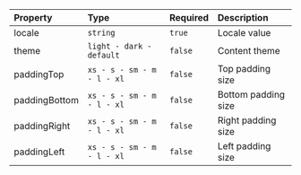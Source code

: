| Property      | Type                       | Required | Description         |
| :------------ | :------------------------- | :------- | :------------------ |
| locale        | `string`                   | `true`   | Locale value        |
| theme         | `light - dark - default`   | `false`  | Content theme       |
| paddingTop    | `xs - s - sm - m - l - xl` | `false`  | Top padding size    |
| paddingBottom | `xs - s - sm - m - l - xl` | `false`  | Bottom padding size |
| paddingRight  | `xs - s - sm - m - l - xl` | `false`  | Right padding size  |
| paddingLeft   | `xs - s - sm - m - l - xl` | `false`  | Left padding size   |
